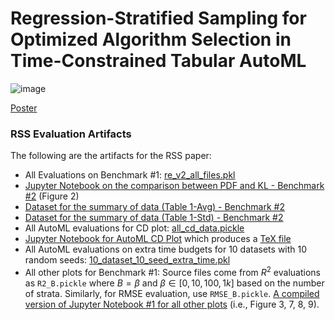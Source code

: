 # Regression-Stratified Sampling for Optimized Algorithm Selection in Time-Constrained Tabular AutoML


![image](https://github.com/user-attachments/assets/dd66255c-d0df-4092-9666-5e5ec16ee604)

[Poster](https://github.com/marscod/Regression_Stratified_Sampling/blob/main/Regression-Stratified_Sampling_Poster.pdf)
### RSS Evaluation Artifacts

The following are the artifacts for the RSS paper:

- All Evaluations on Benchmark #1: [re_v2_all_files.pkl](re_v2_all_files.pkl)
- [Jupyter Notebook on the comparison between PDF and KL - Benchmark #2](PDF_vs_KL.ipynb) (Figure 2)
- [Dataset for the summary of data (Table 1-Avg) - Benchmark #2](benchmark_2_pdf_kl_mean.pickle)
- [Dataset for the summary of data (Table 1-Std) - Benchmark #2](benchmark_2_pdf_kl_std.pickle)
- All AutoML evaluations for CD plot: [all_cd_data.pickle](all_cd_data.pickle)
- [Jupyter Notebook for AutoML CD Plot](automl_cd.ipynb) which produces a [TeX file](automl_cd.tex)
- All AutoML evaluations on extra time budgets for 10 datasets with 10 random seeds: [10_dataset_10_seed_extra_time.pkl](10_dataset_10_seed_extra_time.pkl)
- All other plots for Benchmark #1: Source files come from $R^2$ evaluations as `R2_B.pickle` where $B=\beta$ and $\beta \in [0, 10, 100, 1k]$ based on the number of strata. Similarly, for RMSE evaluation, use `RMSE_B.pickle`. [A compiled version of Jupyter Notebook #1 for all other plots](Benchmark_1_all_plots.ipynb) (i.e., Figure 3, 7, 8, 9).
